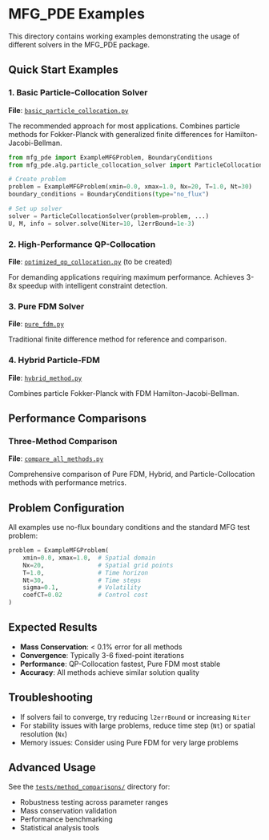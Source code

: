 # MFG_PDE Examples

This directory contains working examples demonstrating the usage of different solvers in the MFG_PDE package.

## Quick Start Examples

### 1. Basic Particle-Collocation Solver
**File**: [`basic_particle_collocation.py`](../../examples/particle_collocation_no_flux_bc.py)

The recommended approach for most applications. Combines particle methods for Fokker-Planck with generalized finite differences for Hamilton-Jacobi-Bellman.

```python
from mfg_pde import ExampleMFGProblem, BoundaryConditions
from mfg_pde.alg.particle_collocation_solver import ParticleCollocationSolver

# Create problem
problem = ExampleMFGProblem(xmin=0.0, xmax=1.0, Nx=20, T=1.0, Nt=30)
boundary_conditions = BoundaryConditions(type="no_flux")

# Set up solver
solver = ParticleCollocationSolver(problem=problem, ...)
U, M, info = solver.solve(Niter=10, l2errBound=1e-3)
```

### 2. High-Performance QP-Collocation
**File**: [`optimized_qp_collocation.py`](optimized_qp_collocation.py) (to be created)

For demanding applications requiring maximum performance. Achieves 3-8x speedup with intelligent constraint detection.

### 3. Pure FDM Solver
**File**: [`pure_fdm.py`](../../examples/damped_fixed_point_pure_fdm.py)

Traditional finite difference method for reference and comparison.

### 4. Hybrid Particle-FDM
**File**: [`hybrid_method.py`](../../examples/hybrid_particle_fdm.py)

Combines particle Fokker-Planck with FDM Hamilton-Jacobi-Bellman.

## Performance Comparisons

### Three-Method Comparison
**File**: [`compare_all_methods.py`](../../examples/compare_all_no_flux_bc.py)

Comprehensive comparison of Pure FDM, Hybrid, and Particle-Collocation methods with performance metrics.

## Problem Configuration

All examples use no-flux boundary conditions and the standard MFG test problem:

```python
problem = ExampleMFGProblem(
    xmin=0.0, xmax=1.0,  # Spatial domain
    Nx=20,               # Spatial grid points
    T=1.0,               # Time horizon
    Nt=30,               # Time steps
    sigma=0.1,           # Volatility
    coefCT=0.02          # Control cost
)
```

## Expected Results

- **Mass Conservation**: < 0.1% error for all methods
- **Convergence**: Typically 3-6 fixed-point iterations
- **Performance**: QP-Collocation fastest, Pure FDM most stable
- **Accuracy**: All methods achieve similar solution quality

## Troubleshooting

- If solvers fail to converge, try reducing `l2errBound` or increasing `Niter`
- For stability issues with large problems, reduce time step (`Nt`) or spatial resolution (`Nx`)
- Memory issues: Consider using Pure FDM for very large problems

## Advanced Usage

See the [`tests/method_comparisons/`](../../tests/method_comparisons/) directory for:
- Robustness testing across parameter ranges
- Mass conservation validation
- Performance benchmarking
- Statistical analysis tools